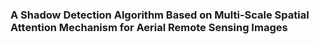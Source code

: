 ### A Shadow Detection Algorithm Based on Multi-Scale Spatial Attention Mechanism for Aerial Remote Sensing Images


